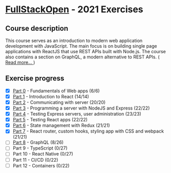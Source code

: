 # [FullStackOpen](https://fullstackopen.com/en/) - 2021 Exercises

## Course description

This course serves as an introduction to modern web application development with JavaScript. The main focus is on building single page applications with ReactJS that use REST APIs built with Node.js. The course also contains a section on GraphQL, a modern alternative to REST APIs. ([ Read more... ](https://fullstackopen.com/en/about))

## Exercise progress

- [x] [Part 0](./part0) - Fundamentals of Web apps (6/6)
- [x] [Part 1](./part1) - Introduction to React (14/14)
- [x] [Part 2](./part2) - Communicating with server (20/20)
- [x] [Part 3](./part3) - Programming a server with NodeJS and Express (22/22)
- [x] [Part 4](./part4) - Testing Express servers, user administration (23/23)
- [x] [Part 5](./part5) - Testing React apps (22/22)
- [x] [Part 6](./part6) - State management with Redux (21/21)
- [x] [Part 7](./part7) - React router, custom hooks, styling app with CSS and webpack (21/21)
- [ ] [Part 8](./part8) - GraphQL (8/26)
- [ ] Part 9 - TypeScript (0/27)
- [ ] Part 10 - React Native (0/27)
- [ ] Part 11 - CI/CD (0/22)
- [ ] Part 12 - Containers (0/22)

